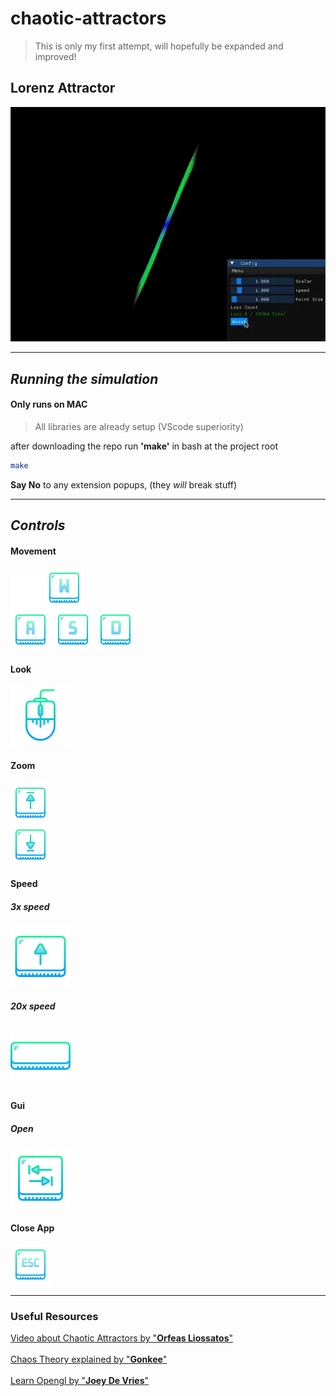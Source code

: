 # chaotic-attractors

> This is only my first attempt, will hopefully be expanded and improved!

## Lorenz Attractor

![Lorenz Attractor](./md/video.webp)

---

## *Running the simulation*

#### **Only runs on MAC**

> All libraries are already setup (VScode superiority)

after downloading the repo run **'make'** in bash at the project root

``` bash
make
```

**Say No** to any extension popups, (they *will* break stuff) 

---

## *Controls*

#### Movement

<span>
    <span>
        <img src="./md/padding.png"/>
        <img src="./md/controles/w.png" alt="W key" />
    </span>
    <div>
        <img src="./md/controles/a.png" alt="A key" />
        <img src="./md/controles/s.png" alt="S key" />
        <img src="./md/controles/d.png" alt="D key" />
    </div>
<span>


#### Look

<img src="./md/controles/mouse.png" alt="use mouse">

<br/>


#### Zoom

<img src="./md/controles/arrowup.png" alt="use mouse">
<br/>
<img src="./md/controles/arrowdown.png" alt="use mouse">

<br/>


#### Speed

##### 3x speed

<img src="./md/controles/shift.png" alt="use mouse">

##### 20x speed

<img src="./md/controles/space.png" alt="use mouse">

<br/>


#### Gui

##### Open

<img src="./md/controles/tab.png" alt="use mouse">

<br/>


#### Close App

<img src="./md/controles/esc.png" alt="use mouse">

---

### Useful Resources

<a href="https://www.youtube.com/watch?v=idpOunnpKTo" target="_blank">
    Video about Chaotic Attractors by "<b>Orfeas Liossatos</b>"
</a>

<br/>
<br/>

<a href="https://www.youtube.com/watch?v=uzJXeluCKMs" target="_blank">
    Chaos Theory explained by "<b>Gonkee</b>"
</a>

<br/>
<br/>

<a href="https://learnopengl.com/Introduction" target="_blank">
    Learn Opengl by "<b>Joey De Vries</b>"
</a>